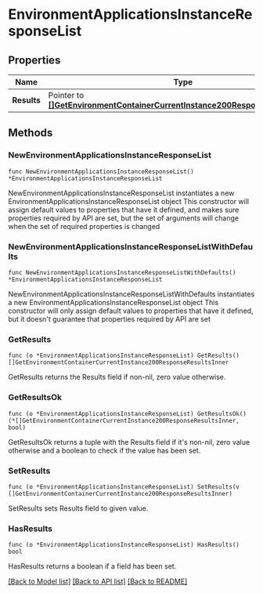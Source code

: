 # EnvironmentApplicationsInstanceResponseList

## Properties

Name | Type | Description | Notes
------------ | ------------- | ------------- | -------------
**Results** | Pointer to [**[]GetEnvironmentContainerCurrentInstance200ResponseResultsInner**](GetEnvironmentContainerCurrentInstance200ResponseResultsInner.md) |  | [optional] 

## Methods

### NewEnvironmentApplicationsInstanceResponseList

`func NewEnvironmentApplicationsInstanceResponseList() *EnvironmentApplicationsInstanceResponseList`

NewEnvironmentApplicationsInstanceResponseList instantiates a new EnvironmentApplicationsInstanceResponseList object
This constructor will assign default values to properties that have it defined,
and makes sure properties required by API are set, but the set of arguments
will change when the set of required properties is changed

### NewEnvironmentApplicationsInstanceResponseListWithDefaults

`func NewEnvironmentApplicationsInstanceResponseListWithDefaults() *EnvironmentApplicationsInstanceResponseList`

NewEnvironmentApplicationsInstanceResponseListWithDefaults instantiates a new EnvironmentApplicationsInstanceResponseList object
This constructor will only assign default values to properties that have it defined,
but it doesn't guarantee that properties required by API are set

### GetResults

`func (o *EnvironmentApplicationsInstanceResponseList) GetResults() []GetEnvironmentContainerCurrentInstance200ResponseResultsInner`

GetResults returns the Results field if non-nil, zero value otherwise.

### GetResultsOk

`func (o *EnvironmentApplicationsInstanceResponseList) GetResultsOk() (*[]GetEnvironmentContainerCurrentInstance200ResponseResultsInner, bool)`

GetResultsOk returns a tuple with the Results field if it's non-nil, zero value otherwise
and a boolean to check if the value has been set.

### SetResults

`func (o *EnvironmentApplicationsInstanceResponseList) SetResults(v []GetEnvironmentContainerCurrentInstance200ResponseResultsInner)`

SetResults sets Results field to given value.

### HasResults

`func (o *EnvironmentApplicationsInstanceResponseList) HasResults() bool`

HasResults returns a boolean if a field has been set.


[[Back to Model list]](../README.md#documentation-for-models) [[Back to API list]](../README.md#documentation-for-api-endpoints) [[Back to README]](../README.md)


